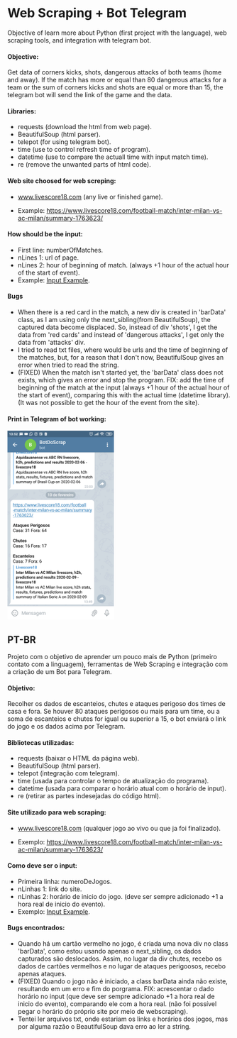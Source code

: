 # Web Scraping + Bot Telegram

Objective of learn more about Python (first project with the language), web scraping tools, and integration with telegram bot.

<h4>Objective:</h4> 
Get data of corners kicks, shots, dangerous attacks of both teams (home and away). If the match has more or equal than 80 dangerous attacks for a team or the sum of corners kicks and shots are equal or more than 15, the telegram bot will send the link of the game and the data.

<h4>Libraries:</h4> 

* requests (download the html from web page).
* BeautifulSoup (html parser).
* telepot (for using telegram bot).
* time (use to control refresh time of program).
* datetime (use to compare the actuall time with input match time).
* re (remove the unwanted parts of html code).

<h4>Web site choosed for web screping:</h4>

* www.livescore18.com (any live or finished game).
- Example: https://www.livescore18.com/football-match/inter-milan-vs-ac-milan/summary-1763623/

<h4>How should be the input:</h4>

* First line: numberOfMatches.
* nLines 1: url of page.
* nLines 2: hour of beginning of match. (always +1 hour of the actual hour of the start of event).
* Example: [Input Example].

<h4>Bugs</h4>

- When there is a red card in the match, a new div is created in 'barData' class, as I am using only the next_sibling(from BeautifulSoup), the captured data become displaced. So, instead of div 'shots', I get the data from 'red cards' and instead of 'dangerous attacks', I get only the data from 'attacks' div. 
- I tried to read txt files, where would be urls and the time of beginning of the matches, but, for a reason that I don't now, BeautifulSoup gives an error when tried to read the string.
- (FIXED) When the match isn't started yet, the 'barData' class does not exists, which gives an error and stop the program.
FIX: add the time of beginning of the match at the input (always +1 hour of the actual hour of the start of event), comparing this with the actual time (datetime library). (It was not possible to get the hour of the event from the site).

<h4>Print in Telegram of bot working:</h4> 

<img src="https://github.com/lucabenetti/webscraping-bottelegram/blob/master/printOfTelegram.png" data-canonical-src="https://github.com/lucabenetti/webscraping-bottelegram/blob/master/printOfTelegram.png" width="240" height="426" />

PT-BR
-------
Projeto com o objetivo de aprender um pouco mais de Python (primeiro contato com a linguagem), ferramentas de Web Scraping e integração com a criação de um Bot para Telegram.

<h4>Objetivo:</h4> 
Recolher os dados de escanteios, chutes e ataques perigoso dos times de casa e fora. Se houver 80 ataques perigosos ou mais para um time, ou a soma de escanteios e chutes for igual ou superior a 15, o bot enviará o link do jogo e os dados acima por Telegram.

<h4>Bibliotecas utilizadas:</h4> 

* requests (baixar o HTML da página web).
* BeautifulSoup (html parser).
* telepot (integração com telegram).
* time (usada para controlar o tempo de atualização do programa).
* datetime (usada para comparar o horário atual com o horário de input).
* re (retirar as partes indesejadas do código html).

<h4>Site utilizado para web scraping:</h4>

* www.livescore18.com (qualquer jogo ao vivo ou que ja foi finalizado).
- Exemplo: https://www.livescore18.com/football-match/inter-milan-vs-ac-milan/summary-1763623/

<h4>Como deve ser o input:</h4>

* Primeira linha: numeroDeJogos.
* nLinhas 1: link do site.
* nLinhas 2: horário de inicio do jogo. (deve ser sempre adicionado +1 a hora real de inicio do evento).
* Exemplo: [Input Example].

<h4>Bugs encontrados:</h4>

- Quando há um cartão vermelho no jogo, é criada uma nova div no class 'barData', como estou usando apenas o next_sibling, os dados capturados são deslocados. Assim, no lugar da div chutes, recebo os dados de cartões vermelhos e no lugar de ataques perigoosos, recebo apenas ataques.
- (FIXED) Quando o jogo não é iniciado, a class barData ainda não existe, resultando em um erro e fim do porgrama.
FIX: acrescentar o dado horário no input (que deve ser sempre adicionado +1 a hora real de inicio do evento), comparando ele com a hora real. (não foi possível pegar o horário do próprio site por meio de webscraping).
- Tentei ler arquivos txt, onde estariam os links e horários dos jogos, mas por alguma razão o BeautifulSoup dava erro ao ler a string.

[Input Example]: https://github.com/lucabenetti/webscraping-bottelegram/blob/master/input%20example.txt
